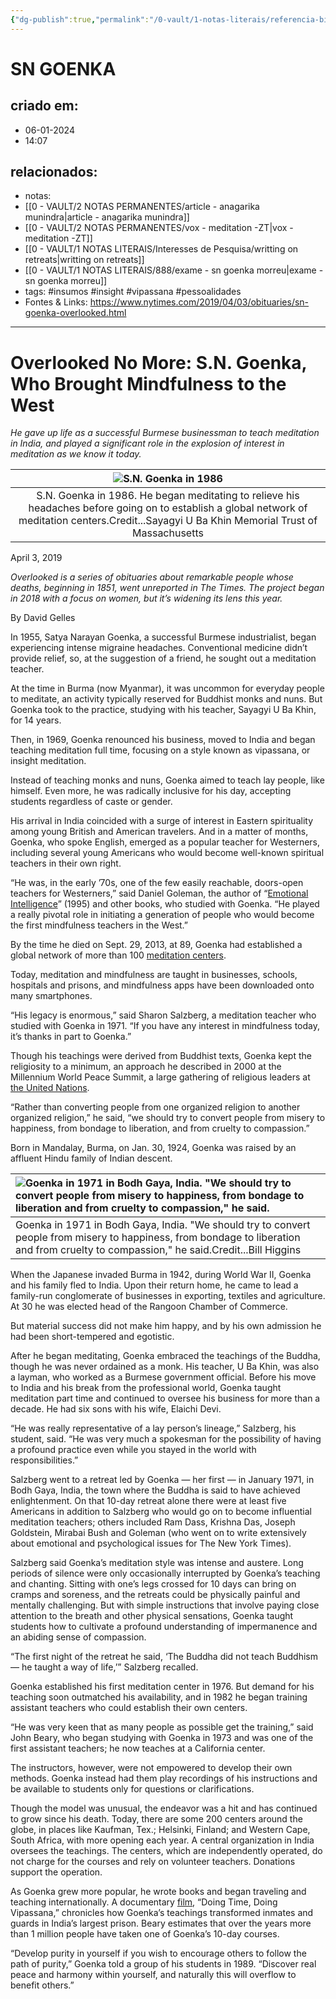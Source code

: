 ```yaml
---
{"dg-publish":true,"permalink":"/0-vault/1-notas-literais/referencia-bio/sn-goenka/","tags":["insumos","insight","vipassana","pessoalidades"],"dgHomeLink":true,"dgShowLocalGraph":true,"dgShowFileTree":true,"dgEnableSearch":true}
---
```


# SN GOENKA

## criado em: 
- 06-01-2024
- 14:07
## relacionados:
- notas: 
- [[0 - VAULT/2 NOTAS PERMANENTES/article - anagarika munindra\|article - anagarika munindra]]
- [[0 - VAULT/2 NOTAS PERMANENTES/vox -  meditation  -ZT\|vox -  meditation  -ZT]]
- [[0 - VAULT/1 NOTAS LITERAIS/Interesses de Pesquisa/writting on retreats\|writting on retreats]]
- [[0 - VAULT/1 NOTAS LITERAIS/888/exame - sn goenka morreu\|exame - sn goenka morreu]]
- tags: #insumos #insight #vipassana #pessoalidades
- Fontes & Links: https://www.nytimes.com/2019/04/03/obituaries/sn-goenka-overlooked.html
---
# Overlooked No More: S.N. Goenka, Who Brought Mindfulness to the West

*He gave up life as a successful Burmese businessman to teach meditation in India, and played a significant role in the explosion of interest in meditation as we know it today.*

| ![S.N. Goenka in 1986](https://static01.nyt.com/images/2019/04/08/obituaries/08overlooked-sngoenka-obit/00overlooked-sngoenka-2-articleLarge.jpg?quality=75&auto=webp&disable=upscale) |
|:---:|
| S.N. Goenka in 1986. He began meditating to relieve his headaches before going on to establish a global network of meditation centers.Credit...Sayagyi U Ba Khin Memorial Trust of Massachusetts |

April 3, 2019

_Overlooked is a series of obituaries about remarkable people whose deaths, beginning in 1851, went unreported in The Times. The project began in 2018 with a focus on women, but it’s widening its lens this year._

By David Gelles

In 1955, Satya Narayan Goenka, a successful Burmese industrialist, began experiencing intense migraine headaches. Conventional medicine didn’t provide relief, so, at the suggestion of a friend, he sought out a meditation teacher.

At the time in Burma (now Myanmar), it was uncommon for everyday people to meditate, an activity typically reserved for Buddhist monks and nuns. But Goenka took to the practice, studying with his teacher, Sayagyi U Ba Khin, for 14 years.

Then, in 1969, Goenka renounced his business, moved to India and began teaching meditation full time, focusing on a style known as vipassana, or insight meditation.

Instead of teaching monks and nuns, Goenka aimed to teach lay people, like himself. Even more, he was radically inclusive for his day, accepting students regardless of caste or gender.

His arrival in India coincided with a surge of interest in Eastern spirituality among young British and American travelers. And in a matter of months, Goenka, who spoke English, emerged as a popular teacher for Westerners, including several young Americans who would become well-known spiritual teachers in their own right.

“He was, in the early ’70s, one of the few easily reachable, doors-open teachers for Westerners,” said Daniel Goleman, the author of “[Emotional Intelligence](https://www.amazon.com/Emotional-Intelligence-10th-Anniversary-Matter/dp/055380491X/)” (1995) and other books, who studied with Goenka. “He played a really pivotal role in initiating a generation of people who would become the first mindfulness teachers in the West.”

By the time he died on Sept. 29, 2013, at 89, Goenka had established a global network of more than 100 [meditation centers](https://www.dhamma.org/en-US/index).

Today, meditation and mindfulness are taught in businesses, schools, hospitals and prisons, and mindfulness apps have been downloaded onto many smartphones.

“His legacy is enormous,” said Sharon Salzberg, a meditation teacher who studied with Goenka in 1971. “If you have any interest in mindfulness today, it’s thanks in part to Goenka.”

Though his teachings were derived from Buddhist texts, Goenka kept the religiosity to a minimum, an approach he described in 2000 at the Millennium World Peace Summit, a large gathering of religious leaders at [the United Nations](https://www.youtube.com/watch?v=Xy9PugTy15M).

“Rather than converting people from one organized religion to another organized religion,” he said, “we should try to convert people from misery to happiness, from bondage to liberation, and from cruelty to compassion.”

Born in Mandalay, Burma, on Jan. 30, 1924, Goenka was raised by an affluent Hindu family of Indian descent.

| ![Goenka in 1971 in Bodh Gaya, India. "We should try to convert people from misery to happiness, from bondage to liberation and from cruelty to compassion," he said.](https://static01.nyt.com/images/2019/04/02/obituaries/00overlooked-sngoenka-1/00overlooked-sngoenka-1-articleLarge.jpg?quality=75&auto=webp&disable=upscale) |
| :--- |
|  Goenka in 1971 in Bodh Gaya, India. "We should try to convert people from misery to happiness, from bondage to liberation and from cruelty to compassion," he said.Credit...Bill Higgins |
When the Japanese invaded Burma in 1942, during World War II, Goenka and his family fled to India. Upon their return home, he came to lead a family-run conglomerate of businesses in exporting, textiles and agriculture. At 30 he was elected head of the Rangoon Chamber of Commerce.

But material success did not make him happy, and by his own admission he had been short-tempered and egotistic.

After he began meditating, Goenka embraced the teachings of the Buddha, though he was never ordained as a monk. His teacher, U Ba Khin, was also a layman, who worked as a Burmese government official. Before his move to India and his break from the professional world, Goenka taught meditation part time and continued to oversee his business for more than a decade. He had six sons with his wife, Elaichi Devi.

“He was really representative of a lay person’s lineage,” Salzberg, his student, said. “He was very much a spokesman for the possibility of having a profound practice even while you stayed in the world with responsibilities.”

Salzberg went to a retreat led by Goenka — her first — in January 1971, in Bodh Gaya, India, the town where the Buddha is said to have achieved enlightenment. On that 10-day retreat alone there were at least five Americans in addition to Salzberg who would go on to become influential meditation teachers; others included Ram Dass, Krishna Das, Joseph Goldstein, Mirabai Bush and Goleman (who went on to write extensively about emotional and psychological issues for The New York Times).

Salzberg said Goenka’s meditation style was intense and austere. Long periods of silence were only occasionally interrupted by Goenka’s teaching and chanting. Sitting with one’s legs crossed for 10 days can bring on cramps and soreness, and the retreats could be physically painful and mentally challenging. But with simple instructions that involve paying close attention to the breath and other physical sensations, Goenka taught students how to cultivate a profound understanding of impermanence and an abiding sense of compassion.

“The first night of the retreat he said, ‘The Buddha did not teach Buddhism — he taught a way of life,’” Salzberg recalled.

Goenka established his first meditation center in 1976. But demand for his teaching soon outmatched his availability, and in 1982 he began training assistant teachers who could establish their own centers.

“He was very keen that as many people as possible get the training,” said John Beary, who began studying with Goenka in 1973 and was one of the first assistant teachers; he now teaches at a California center.

The instructors, however, were not empowered to develop their own methods. Goenka instead had them play recordings of his instructions and be available to students only for questions or clarifications.

Though the model was unusual, the endeavor was a hit and has continued to grow since his death. Today, there are some 200 centers around the globe, in places like Kaufman, Tex.; Helsinki, Finland; and Western Cape, South Africa, with more opening each year. A central organization in India oversees the teachings. The centers, which are independently operated, do not charge for the courses and rely on volunteer teachers. Donations support the operation.

As Goenka grew more popular, he wrote books and began traveling and teaching internationally. A documentary [film](http://www.karunafilms.com/doing-time-doing-vipassana-all-languag), “Doing Time, Doing Vipassana,” chronicles how Goenka’s teachings transformed inmates and guards in India’s largest prison. Beary estimates that over the years more than 1 million people have taken one of Goenka’s 10-day courses.

“Develop purity in yourself if you wish to encourage others to follow the path of purity,” Goenka told a group of his students in 1989. “Discover real peace and harmony within yourself, and naturally this will overflow to benefit others.”